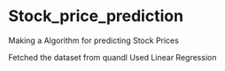 # Stock_price_prediction
Making a Algorithm for predicting Stock Prices

Fetched the dataset from quandl 
Used Linear Regression
